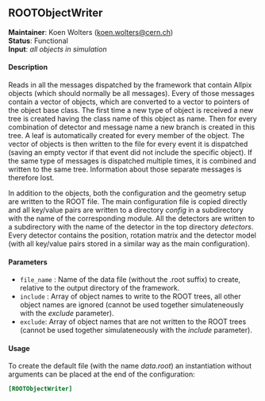 ## ROOTObjectWriter
**Maintainer**: Koen Wolters (<koen.wolters@cern.ch>)  
**Status**: Functional  
**Input**: *all objects in simulation*

#### Description
Reads in all the messages dispatched by the framework that contain Allpix objects (which should normally be all messages). Every of those messages contain a vector of objects, which are converted to a vector to pointers of the object base class. The first time a new type of object is received a new tree is created having the class name of this object as name. Then for every combination of detector and message name a new branch is created in this tree. A leaf is automatically created for every member of the object. The vector of objects is then written to the file for every event it is dispatched (saving an empty vector if that event did not include the specific object). If the same type of messages is dispatched multiple times, it is combined and written to the same tree. Information about those separate messages is therefore lost. 

In addition to the objects, both the configuration and the geometry setup are written to the ROOT file. The main configuration file is copied directly and all key/value pairs are written to a directory *config* in a subdirectory with the name of the corresponding module. All the detectors are written to a subdirectory with the name of the detector in the top directory *detectors*. Every detector contains the position, rotation matrix and the detector model (with all key/value pairs stored in a similar way as the main configuration).

#### Parameters
* `file_name` : Name of the data file (without the .root suffix) to create, relative to the output directory of the framework.
* `include` : Array of object names to write to the ROOT trees, all other object names are ignored (cannot be used together simulateneously with the *exclude* parameter).
* `exclude`: Array of object names that are not written to the ROOT trees (cannot be used together simulateneously with the *include* parameter).

#### Usage
To create the default file (with the name *data.root*) an instantiation without arguments can be placed at the end of the configuration:

```ini
[ROOTObjectWriter]
```
